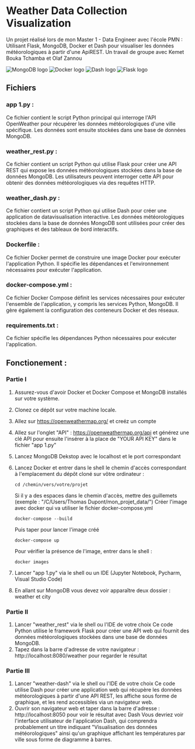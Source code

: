 # Weather Data Collection Visualization
Un projet réalisé lors de mon Master 1 - Data Engineer avec l'école PMN : Utilisant Flask, MongoDB, Docker et Dash pour visualiser les données météorologiques à partir d'une ApiREST.
Un travail de groupe avec Kemet Bouka Tchamba et Olaf Zannou

![MongoDB logo](https://databasejoe.com/wp-content/uploads/2019/08/mongo-db-logo.png)
![Docker logo](https://www.extraordy.com/wp-content/uploads/2014/08/docker.png)
![Dash logo](https://i0.wp.com/lifewithdata.com/wp-content/uploads/2022/02/plotly_logo-1.jpeg?resize=300%2C95&ssl=1)
![Flask logo](https://th.bing.com/th/id/OIP.p1xsgNl4drd6kZpaHkRNRQAAAA?w=118&h=128&c=7&r=0&o=5&pid=1.7)


## Fichiers
### app 1.py : 
Ce fichier contient le script Python principal qui interroge l'API OpenWeather pour récupérer les données météorologiques d'une ville spécifique. Les données sont ensuite stockées dans une base de données MongoDB.
### weather_rest.py : 
Ce fichier contient un script Python qui utilise Flask pour créer une API REST qui expose les données météorologiques stockées dans la base de données MongoDB. Les utilisateurs peuvent interroger cette API pour obtenir des données météorologiques via des requêtes HTTP.
### weather_dash.py : 
Ce fichier contient un script Python qui utilise Dash pour créer une application de datavisualisation interactive. Les données météorologiques stockées dans la base de données MongoDB sont utilisées pour créer des graphiques et des tableaux de bord interactifs.
### Dockerfile : 
Ce fichier Docker permet de construire une image Docker pour exécuter l'application Python. Il spécifie les dépendances et l'environnement nécessaires pour exécuter l'application.
### docker-compose.yml : 
Ce fichier Docker Compose définit les services nécessaires pour exécuter l'ensemble de l'application, y compris les services Python, MongoDB. 
Il gère également la configuration des conteneurs Docker et des réseaux.
### requirements.txt : 
Ce fichier spécifie les dépendances Python nécessaires pour exécuter l'application.

## Fonctionement : 
### Partie I
1) Assurez-vous d'avoir Docker et Docker Compose et MongoDB installés sur votre système.
2) Clonez ce dépôt sur votre machine locale.
3) Allez sur https://openweathermap.org/ et creéz un compte
4) Allez sur l'onglet "API" : https://openweathermap.org/api et générez une clé API pour ensuite l'insérer à la place de "YOUR API KEY" dans le fichier "app 1.py"
5) Lancez MongoDB Dekstop avec le localhost et le port correspondant
6) Lancez Docker et entrer dans le shell le chemin d'accès correspondant à l'emplacement du dépôt cloné sur vôtre ordinateur :
   ```
   cd /chemin/vers/votre/projet
   ```
   Si il y a des espaces dans le chemin d'accès, mettre des guillemets
   (exemple : "/C/Users/Thomas Dupont/mon_projet_data/")
   Créer l'image avec docker qui va utiliser le fichier docker-compose.yml
   ```
   docker-compose --build
   ```
   Puis taper pour lancer l'image créé
   ```
   docker-compose up
   ````
   Pour vérifier la présence de l'image, entrer dans le shell :
   ```
   docker images
   ```
   
8) Lancer "app 1.py" via le shell ou un IDE (Jupyter Notebook, Pycharm, Visual Studio Code)
9) En allant sur MongoDB vous devez voir apparaître deux dossier : weather et city 

### Partie II
1) Lancer "weather_rest" via le shell ou l'IDE de votre choix
Ce code Python utilise le framework Flask pour créer une API web qui fournit des données météorologiques stockées dans une base de données MongoDB.
2) Tapez dans la barre d'adresse de votre navigateur : http://localhost:8080/weather pour regarder le résultat

### Partie III
1) Lancer "weather-dash" via le shell ou l'IDE de votre choix
Ce code utilise Dash pour créer une application web qui récupère les données météorologiques à partir d'une API REST, les affiche sous forme de graphique, et les rend accessibles via un navigateur web.
2) Ouvrir son navigateur web et taper dans la barre d'adresse : http://localhost:8050 pour voir le résultat avec Dash
Vous devriez voir l'interface utilisateur de l'application Dash, qui comprendra probablement un titre indiquant "Visualisation des données météorologiques" ainsi qu'un graphique affichant les températures par ville sous forme de diagramme à barres.
